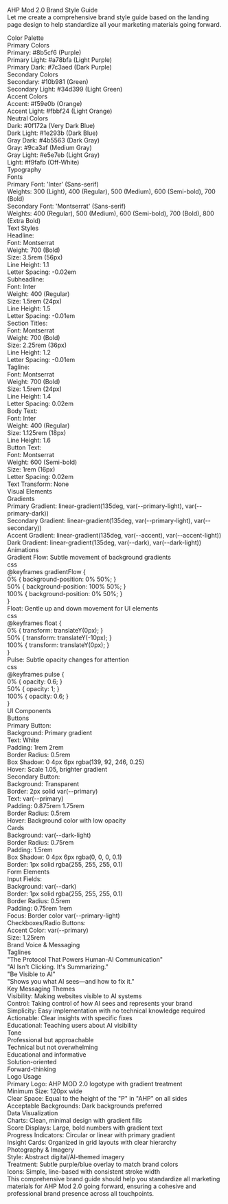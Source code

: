AHP Mod 2.0 Brand Style Guide  
Let me create a comprehensive brand style guide based on the landing page design to help standardize all your marketing materials going forward.

Color Palette  
Primary Colors  
Primary: \#8b5cf6 (Purple)  
Primary Light: \#a78bfa (Light Purple)  
Primary Dark: \#7c3aed (Dark Purple)  
Secondary Colors  
Secondary: \#10b981 (Green)  
Secondary Light: \#34d399 (Light Green)  
Accent Colors  
Accent: \#f59e0b (Orange)  
Accent Light: \#fbbf24 (Light Orange)  
Neutral Colors  
Dark: \#0f172a (Very Dark Blue)  
Dark Light: \#1e293b (Dark Blue)  
Gray Dark: \#4b5563 (Dark Gray)  
Gray: \#9ca3af (Medium Gray)  
Gray Light: \#e5e7eb (Light Gray)  
Light: \#f9fafb (Off-White)  
Typography  
Fonts  
Primary Font: 'Inter' (Sans-serif)  
Weights: 300 (Light), 400 (Regular), 500 (Medium), 600 (Semi-bold), 700 (Bold)  
Secondary Font: 'Montserrat' (Sans-serif)  
Weights: 400 (Regular), 500 (Medium), 600 (Semi-bold), 700 (Bold), 800 (Extra Bold)  
Text Styles  
Headline:  
Font: Montserrat  
Weight: 700 (Bold)  
Size: 3.5rem (56px)  
Line Height: 1.1  
Letter Spacing: \-0.02em  
Subheadline:  
Font: Inter  
Weight: 400 (Regular)  
Size: 1.5rem (24px)  
Line Height: 1.5  
Letter Spacing: \-0.01em  
Section Titles:  
Font: Montserrat  
Weight: 700 (Bold)  
Size: 2.25rem (36px)  
Line Height: 1.2  
Letter Spacing: \-0.01em  
Tagline:  
Font: Montserrat  
Weight: 700 (Bold)  
Size: 1.5rem (24px)  
Line Height: 1.4  
Letter Spacing: 0.02em  
Body Text:  
Font: Inter  
Weight: 400 (Regular)  
Size: 1.125rem (18px)  
Line Height: 1.6  
Button Text:  
Font: Montserrat  
Weight: 600 (Semi-bold)  
Size: 1rem (16px)  
Letter Spacing: 0.02em  
Text Transform: None  
Visual Elements  
Gradients  
Primary Gradient: linear-gradient(135deg, var(--primary-light), var(--primary-dark))  
Secondary Gradient: linear-gradient(135deg, var(--primary-light), var(--secondary))  
Accent Gradient: linear-gradient(135deg, var(--accent), var(--accent-light))  
Dark Gradient: linear-gradient(135deg, var(--dark), var(--dark-light))  
Animations  
Gradient Flow: Subtle movement of background gradients  
css  
@keyframes gradientFlow {  
  0% { background-position: 0% 50%; }  
  50% { background-position: 100% 50%; }  
  100% { background-position: 0% 50%; }  
}  
Float: Gentle up and down movement for UI elements  
css  
@keyframes float {  
  0% { transform: translateY(0px); }  
  50% { transform: translateY(-10px); }  
  100% { transform: translateY(0px); }  
}  
Pulse: Subtle opacity changes for attention  
css  
@keyframes pulse {  
  0% { opacity: 0.6; }  
  50% { opacity: 1; }  
  100% { opacity: 0.6; }  
}  
UI Components  
Buttons  
Primary Button:  
Background: Primary gradient  
Text: White  
Padding: 1rem 2rem  
Border Radius: 0.5rem  
Box Shadow: 0 4px 6px rgba(139, 92, 246, 0.25)  
Hover: Scale 1.05, brighter gradient  
Secondary Button:  
Background: Transparent  
Border: 2px solid var(--primary)  
Text: var(--primary)  
Padding: 0.875rem 1.75rem  
Border Radius: 0.5rem  
Hover: Background color with low opacity  
Cards  
Background: var(--dark-light)  
Border Radius: 0.75rem  
Padding: 1.5rem  
Box Shadow: 0 4px 6px rgba(0, 0, 0, 0.1)  
Border: 1px solid rgba(255, 255, 255, 0.1)  
Form Elements  
Input Fields:  
Background: var(--dark)  
Border: 1px solid rgba(255, 255, 255, 0.1)  
Border Radius: 0.5rem  
Padding: 0.75rem 1rem  
Focus: Border color var(--primary-light)  
Checkboxes/Radio Buttons:  
Accent Color: var(--primary)  
Size: 1.25rem  
Brand Voice & Messaging  
Taglines  
"The Protocol That Powers Human-AI Communication"  
"AI Isn't Clicking. It's Summarizing."  
"Be Visible to AI"  
"Shows you what AI sees—and how to fix it."  
Key Messaging Themes  
Visibility: Making websites visible to AI systems  
Control: Taking control of how AI sees and represents your brand  
Simplicity: Easy implementation with no technical knowledge required  
Actionable: Clear insights with specific fixes  
Educational: Teaching users about AI visibility  
Tone  
Professional but approachable  
Technical but not overwhelming  
Educational and informative  
Solution-oriented  
Forward-thinking  
Logo Usage  
Primary Logo: AHP MOD 2.0 logotype with gradient treatment  
Minimum Size: 120px wide  
Clear Space: Equal to the height of the "P" in "AHP" on all sides  
Acceptable Backgrounds: Dark backgrounds preferred  
Data Visualization  
Charts: Clean, minimal design with gradient fills  
Score Displays: Large, bold numbers with gradient text  
Progress Indicators: Circular or linear with primary gradient  
Insight Cards: Organized in grid layouts with clear hierarchy  
Photography & Imagery  
Style: Abstract digital/AI-themed imagery  
Treatment: Subtle purple/blue overlay to match brand colors  
Icons: Simple, line-based with consistent stroke width  
This comprehensive brand guide should help you standardize all marketing materials for AHP Mod 2.0 going forward, ensuring a cohesive and professional brand presence across all touchpoints.